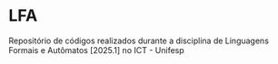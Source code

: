 # LFA
Repositório de códigos realizados durante a disciplina de Linguagens Formais e Autômatos [2025.1] no ICT - Unifesp
